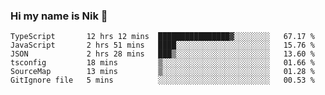 ### Hi my name is Nik 👋

<!--
**NikDoe/NikDoe** is a ✨ _special_ ✨ repository because its `README.md` (this file) appears on your GitHub profile.

Here are some ideas to get you started:

- 🔭 I’m currently working on ...
- 🌱 I’m currently learning ...
- 👯 I’m looking to collaborate on ...
- 🤔 I’m looking for help with ...
- 💬 Ask me about ...
- 📫 How to reach me: ...
- 😄 Pronouns: ...
- ⚡ Fun fact: ...
-->

<!--START_SECTION:waka-->

```text
TypeScript       12 hrs 12 mins  ████████████████▓░░░░░░░░   67.17 %
JavaScript       2 hrs 51 mins   ████░░░░░░░░░░░░░░░░░░░░░   15.76 %
JSON             2 hrs 28 mins   ███▒░░░░░░░░░░░░░░░░░░░░░   13.60 %
tsconfig         18 mins         ▒░░░░░░░░░░░░░░░░░░░░░░░░   01.66 %
SourceMap        13 mins         ▒░░░░░░░░░░░░░░░░░░░░░░░░   01.28 %
GitIgnore file   5 mins          ░░░░░░░░░░░░░░░░░░░░░░░░░   00.53 %
```

<!--END_SECTION:waka-->
